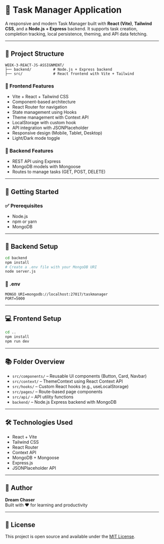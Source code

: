 # 📝 Task Manager Application

A responsive and modern Task Manager built with **React (Vite)**, **Tailwind CSS**, and a **Node.js + Express** backend. It supports task creation, completion tracking, local persistence, theming, and API data fetching.

---

## 📁 Project Structure

```
WEEK-3-REACT-JS-ASSIGNMENT/
├── backend/          # Node.js + Express backend
├── src/              # React frontend with Vite + Tailwind
```

### 🔧 Frontend Features
- Vite + React + Tailwind CSS
- Component-based architecture
- React Router for navigation
- State management using Hooks
- Theme management with Context API
- LocalStorage with custom hook
- API integration with JSONPlaceholder
- Responsive design (Mobile, Tablet, Desktop)
- Light/Dark mode toggle

### 🧠 Backend Features
- REST API using Express
- MongoDB models with Mongoose
- Routes to manage tasks (GET, POST, DELETE)

---

## 🚀 Getting Started

### ✅ Prerequisites
- Node.js
- npm or yarn
- MongoDB

---

## 🔌 Backend Setup

```bash
cd backend
npm install
# Create a .env file with your MongoDB URI
node server.js
```

### 📁 .env
```
MONGO_URI=mongodb://localhost:27017/taskmanager
PORT=5000
```

---

## 💻 Frontend Setup

```bash
cd ..
npm install
npm run dev
```

---

## 📚 Folder Overview

- `src/components/` – Reusable UI components (Button, Card, Navbar)
- `src/context/` – ThemeContext using React Context API
- `src/hooks/` – Custom React hooks (e.g., useLocalStorage)
- `src/pages/` – Route-based page components
- `src/api/` – API utility functions
- `backend/` – Node.js Express backend with MongoDB

---

## 🛠 Technologies Used

- React + Vite
- Tailwind CSS
- React Router
- Context API
- MongoDB + Mongoose
- Express.js
- JSONPlaceholder API

---

## 👤 Author

**Dream Chaser**  
Built with ❤️ for learning and productivity

---

## 📄 License

This project is open source and available under the [MIT License](LICENSE).
